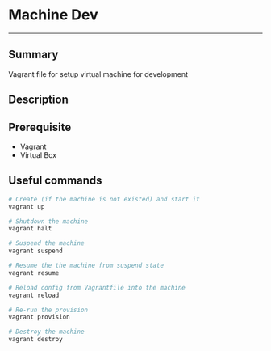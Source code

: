 # Machine Dev

---

## Summary

Vagrant file for setup virtual machine for development

## Description

## Prerequisite

* Vagrant
* Virtual Box

## Useful commands

```bash
# Create (if the machine is not existed) and start it
vagrant up

# Shutdown the machine
vagrant halt

# Suspend the machine
vagrant suspend

# Resume the the machine from suspend state
vagrant resume

# Reload config from Vagrantfile into the machine
vagrant reload

# Re-run the provision
vagrant provision

# Destroy the machine
vagrant destroy
```



